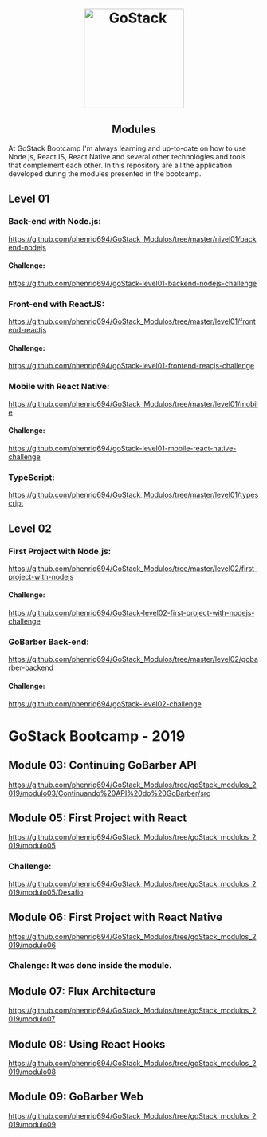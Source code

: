 <h1 align="center">
    <img alt="GoStack" src="https://rocketseat-cdn.s3-sa-east-1.amazonaws.com/bootcamp-header.png" width="200px" />
</h1>

<h2 align="center">
  Modules
</h2>

At GoStack Bootcamp I'm always learning and up-to-date on how to use Node.js, ReactJS, React Native and several other technologies and tools that complement each other. 
In this repository are all the application developed during the modules presented in the bootcamp. 

## Level 01
### Back-end with Node.js:
https://github.com/phenriq694/GoStack_Modulos/tree/master/nivel01/backend-nodejs

#### Challenge: 
https://github.com/phenriq694/goStack-level01-backend-nodejs-challenge

### Front-end with ReactJS: 
https://github.com/phenriq694/GoStack_Modulos/tree/master/level01/frontend-reactjs

#### Challenge: 
https://github.com/phenriq694/goStack-level01-frontend-reacjs-challenge

### Mobile with React Native:
https://github.com/phenriq694/GoStack_Modulos/tree/master/level01/mobile

#### Challenge:
https://github.com/phenriq694/goStack-level01-mobile-react-native-challenge

### TypeScript:
https://github.com/phenriq694/GoStack_Modulos/tree/master/level01/typescript

## Level 02
### First Project with Node.js:
https://github.com/phenriq694/GoStack_Modulos/tree/master/level02/first-project-with-nodejs

#### Challenge: 
https://github.com/phenriq694/GoStack-level02-first-project-with-nodejs-challenge

### GoBarber Back-end:
https://github.com/phenriq694/GoStack_Modulos/tree/master/level02/gobarber-backend

#### Challenge: 
https://github.com/phenriq694/goStack-level02-challenge

# GoStack Bootcamp - 2019

## Module 03: Continuing GoBarber API 
https://github.com/phenriq694/GoStack_Modulos/tree/goStack_modulos_2019/modulo03/Continuando%20API%20do%20GoBarber/src

## Module 05: First Project with React
https://github.com/phenriq694/GoStack_Modulos/tree/goStack_modulos_2019/modulo05

### Challenge:
https://github.com/phenriq694/GoStack_Modulos/tree/goStack_modulos_2019/modulo05/Desafio

## Module 06: First Project with React Native
https://github.com/phenriq694/GoStack_Modulos/tree/goStack_modulos_2019/modulo06

### Chalenge: It was done inside the module.

## Module 07: Flux Architecture
https://github.com/phenriq694/GoStack_Modulos/tree/goStack_modulos_2019/modulo07

## Module 08: Using React Hooks
https://github.com/phenriq694/GoStack_Modulos/tree/goStack_modulos_2019/modulo08

## Module 09: GoBarber Web
https://github.com/phenriq694/GoStack_Modulos/tree/goStack_modulos_2019/modulo09
